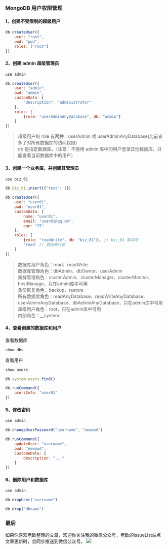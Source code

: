 ### MongoDB 用户权限管理 <!--{docsify-ignore}-->
#### 1、创建不受限制的超级用户
```js
db.createUser({
    user: "root",
    pwd: "pwd",
    roles: ["root"]
})
```

#### 2、创建 admin 超级管理员
```js
use admin

db.createUser({
    user: "admin",
    pwd: "admin",
    customData: {
        "description": "administrator"
    },
    roles: [
        {role: "userAdminAnyDatabase", db: "admin"}
    ]
})
```

> 超级用户的 role 有两种：userAdmin 或 userAdminAnyDatabase(比前者多了对所有数据库的访问权限)  
> db 是指定数据库。（注意：不能用 admin 库中的用户登录其他数据库，只能查看当前数据库中的用户）

#### 3、创建一个业务库，并创建其管理员
```js
use biz_01

db.biz_01.insert({"test": 1})

db.createUser({
    user: "user01",
    pwd: "user01",
    customData: {
        name: "user01",
        email: "user01@qq.cm",
        age: "25"
    },
    roles: [
        {role: "readWrite", db: "biz_01"}， // biz_01 库读写
        'read' // 其他库只读
    ]
})
```

> 数据库用户角色：read、readWrite  
> 数据库管理角色：dbAdmin、dbOwner、userAdmin  
> 集群管理角色：clusterAdmin、clusterManager、clusterMonitor、hostManage，只在admin库中可用  
> 备份恢复角色：backup、restore  
> 所有数据库角色：readAnyDatabase、readWriteAnyDatabase、userAdminAnyDatabase、dbAdminAnyDatabase，只在admin库中可用  
> 超级用户角色：root，只在admin库中可用  
> 内部角色：__system

#### 4、查看创建的数据库和用户

查看数据库
```js
show dbs
```

查看用户
```js
show users

db.system.users.find()

db.runCommand({
    usersInfo: "user01"
})
```

#### 5、修改密码
```js
use admin

db.changeUserPassword("username", "newpwd")

db.runCommand({
    updateUser: "username",
    pwd: "newpwd",
    customeData: {
        description: "..."
    }
})
```

#### 6、删除用户和数据库
```js
use admin

db.dropUser("username")

db.drop("dbname")
```

### 最后 <!--{docsify-ignore}-->
如果你喜欢老欧整理的文章，欢迎你关注我的微信公众号，老欧的issueList站点文章更新时，会同步推送到微信公众号。
![](https://bruce.bugmakers.club/assets/wechat-subscribe-qr.jpg)